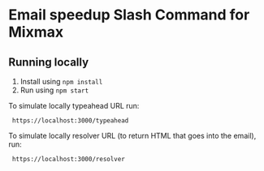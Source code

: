 # Email speedup Slash Command for Mixmax



## Running locally

1. Install using `npm install`
2. Run using `npm start`

To simulate locally typeahead URL run:

```
 https://localhost:3000/typeahead
```

To simulate locally  resolver URL (to return HTML that goes into the email), run:

```
 https://localhost:3000/resolver
```
